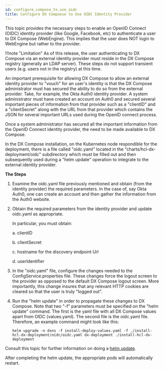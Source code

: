```yaml
---
id: configure_compose_to_use_oidc
title: Configure DX Compoese to Use OIDC Identity Provider
---
```

This topic provides the necessary steps to enable an OpenID Connect (OIDC) identity provider (like Google, Facebook, etc) to authenticate a user to DX Compose (WebEngine). 
This implies that the user does NOT login to WebEngine but rather to the provider.

!!!note "Limitation" 
    As of this release, the user authenticating to DX Compose via an external identity provider must reside in the DX Compose registry (generally an LDAP server). These steps do not support transient users (e.g. users not in the registry) at this time. 

An important prerequisite for allowing DX Compose to allow an external identity provider to "vouch" for an user's identity is that the DX Compose administrator must has secured the ability to do so from the external provider.
Take, for example, the Okta Auth0 identity provider.
A system administrator must have created an account on Auth0 and secured several important pieces of information from that provider such as a "clientID" and a "clientSecret" along with the URL from that provider which contains the JSON for several important URLs used during the OpenID connect process.

Once a system administrator has secured all the important information from the OpenID Connect identity provider, the need to be made available to DX Compose.

In the DX Compose installation, on the Kubernetes node respondible for the deployment, there is a file called "oidc.yaml" located in the "charts/hcl-dx-deployment/oidc" subdirectory which must be filled out and then subsequently used during a "helm update" operation to integrate to the external identity provider.

**The Steps**

1. Examine the oidc.yaml file previously mentioned and obtain (from the identity provider) the required parameters. In the case of, say Okta Auth0, one can create an account and then gather the information from the Auth0 website.

2. Obtain the required parameters from the identity provider and update oidc.yaml as appropriate. 

   In particular, you must obtain:

   a. clientID

   b. clientSecret

   c. hostname for the discovery endpoint Url

   d. userIdentifier

3. In the "oidc.yaml" file, configure the changes needed to the ConfigService.properties file. 
These changes force the logout screen to the provider as opposed to the default DX Compose logout screen.
More importantly, this change insures that any relevant HTTP cookies are cleared so that the user is truly "logged out". 

4. Run the "helm update" in order to propagate these changes to DX Compose.
Note that two "-f" parameters must be specified on the "helm update" command.
The first is the yaml file with all DX Compose values apart from OIDC (values.yaml). 
The second file is the oidc.yaml file.
Therefore, an example command might look like this:

    ```
    helm upgrade -n dxns -f install-deploy-values.yaml -f ./install-hcl-dx-deployment/oidc/oidc.yaml dx-deployment ./install-hcl-dx-deployment
    ```

Consult this topic for further information on doing a 
[helm update](../working_with_compose/helm_upgrade_values.md).

After completing the helm update, the appropriate pods will automatically restart.
